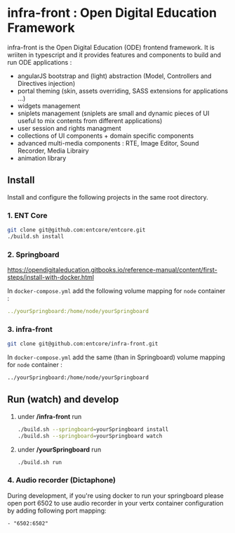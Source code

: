 # infra-front : Open Digital Education Framework

infra-front is the Open Digital Education (ODE) frontend framework. 
It is wriiten in typescript and it provides features and components to build and run ODE applications :

- angularJS bootstrap and (light) abstraction (Model, Controllers and Directives injection)
- portal theming (skin, assets overriding, SASS extensions for applications ...)
- widgets management
- sniplets management (sniplets are small and dynamic pieces of UI useful to mix contents from different applications)
- user session and rights managment
- collections of UI components + domain specific components
- advanced multi-media components : RTE, Image Editor, Sound Recorder, Media Librairy
- animation library

## Install

Install and configure the following projects in the same root directory.

### 1. ENT Core

```bash
git clone git@github.com:entcore/entcore.git
./build.sh install
```

### 2. Springboard

https://opendigitaleducation.gitbooks.io/reference-manual/content/first-steps/install-with-docker.html

In `docker-compose.yml` add the following volume mapping for `node` container :

```yml
../yourSpringboard:/home/node/yourSpringboard
```

### 3. infra-front

```bash
git clone git@github.com:entcore/infra-front.git
```

In `docker-compose.yml` add the same (than in Springboard) volume mapping for `node` container :

```bash
../yourSpringboard:/home/node/yourSpringboard
```

## Run (watch) and develop 

1. under **/infra-front** run  
    ```bash
    ./build.sh --springboard=yourSpringboard install
    ./build.sh --springboard=yourSpringboard watch
    ```

2. under **/yourSpringboard** run 
    ```bash
    ./build.sh run
    ```

### 4. Audio recorder (Dictaphone)

During development, if you're using docker to run your springboard please open port 6502 to use audio recorder in your vertx container configuration by adding following port mapping:

```
- "6502:6502"
```
